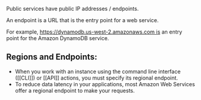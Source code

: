 Public services have public IP addresses / endpoints.

An endpoint is a URL that is the entry point for a web service.

For example, https://dynamodb.us-west-2.amazonaws.com is an entry point for the Amazon DynamoDB service.

## Regions and Endpoints:

-   When you work with an instance using the command line interface ([[CLI]]) or [[API]] actions, you must specify its regional endpoint.
-   To reduce data latency in your applications, most Amazon Web Services offer a regional endpoint to make your requests.